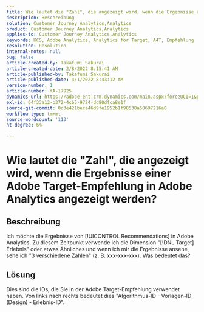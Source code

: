 ```yaml
---
title: Wie lautet die "Zahl", die angezeigt wird, wenn die Ergebnisse einer Adobe Target-Empfehlung in Adobe Analytics angezeigt werden?
description: Beschreibung
solution: Customer Journey Analytics,Analytics
product: Customer Journey Analytics,Analytics
applies-to: Customer Journey Analytics,Analytics
keywords: KCS, Adobe Analytics, Analytics for Target, A4T, Empfehlung
resolution: Resolution
internal-notes: null
bug: false
article-created-by: Takafumi Sakurai
article-created-date: 2/8/2022 8:15:41 AM
article-published-by: Takafumi Sakurai
article-published-date: 4/1/2022 8:43:12 AM
version-number: 1
article-number: KA-17925
dynamics-url: https://adobe-ent.crm.dynamics.com/main.aspx?forceUCI=1&pagetype=entityrecord&etn=knowledgearticle&id=5fe15f46-b788-ec11-93b0-00224805eb8d
exl-id: 64f33a12-b372-4cb5-9724-dd80dfca8e1f
source-git-commit: 0c3e421beca46d9fe1952b1f98538a50697216a0
workflow-type: tm+mt
source-wordcount: '113'
ht-degree: 6%

---
```


# Wie lautet die &quot;Zahl&quot;, die angezeigt wird, wenn die Ergebnisse einer Adobe Target-Empfehlung in Adobe Analytics angezeigt werden?

## Beschreibung

Ich möchte die Ergebnisse von [!UICONTROL Recommendations] in Adobe Analytics. Zu diesem Zeitpunkt verwende ich die Dimension &quot;[!DNL Target] Erlebnis&quot; oder etwas Ähnliches und wenn ich mir die Ergebnisse ansehe, sehe ich &quot;3 verschiedene Zahlen&quot; (z. B. xxx-xxx-xxx). Was bedeutet das?

## Lösung


Dies sind die IDs, die Sie in der Adobe Target-Empfehlung verwendet haben. Von links nach rechts bedeutet dies &quot;Algorithmus-ID - Vorlagen-ID (Design) - Erlebnis-ID&quot;.

